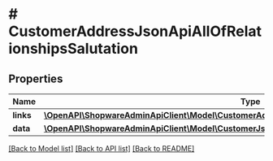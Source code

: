 # # CustomerAddressJsonApiAllOfRelationshipsSalutation

## Properties

Name | Type | Description | Notes
------------ | ------------- | ------------- | -------------
**links** | [**\OpenAPI\ShopwareAdminApiClient\Model\CustomerAddressJsonApiAllOfRelationshipsSalutationLinks**](CustomerAddressJsonApiAllOfRelationshipsSalutationLinks.md) |  | [optional]
**data** | [**\OpenAPI\ShopwareAdminApiClient\Model\CustomerJsonApiAllOfRelationshipsSalutationData**](CustomerJsonApiAllOfRelationshipsSalutationData.md) |  | [optional]

[[Back to Model list]](../../README.md#models) [[Back to API list]](../../README.md#endpoints) [[Back to README]](../../README.md)
